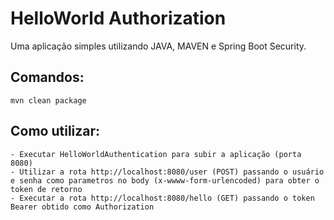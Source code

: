 # HelloWorld Authorization

Uma aplicação simples utilizando JAVA, MAVEN e Spring Boot Security.

Comandos:
--------
    mvn clean package
    
Como utilizar:
--------
    - Executar HelloWorldAuthentication para subir a aplicação (porta 8080)
    - Utilizar a rota http://localhost:8080/user (POST) passando o usuário e senha como parametros no body (x-wwww-form-urlencoded) para obter o token de retorno
    - Executar a rota http://localhost:8080/hello (GET) passando o token Bearer obtido como Authorization